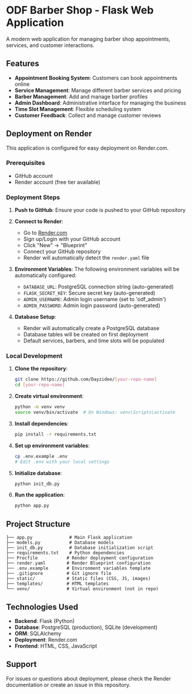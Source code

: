 # ODF Barber Shop - Flask Web Application

A modern web application for managing barber shop appointments, services, and customer interactions.

## Features

- **Appointment Booking System**: Customers can book appointments online
- **Service Management**: Manage different barber services and pricing
- **Barber Management**: Add and manage barber profiles
- **Admin Dashboard**: Administrative interface for managing the business
- **Time Slot Management**: Flexible scheduling system
- **Customer Feedback**: Collect and manage customer reviews

## Deployment on Render

This application is configured for easy deployment on Render.com.

### Prerequisites

- GitHub account
- Render account (free tier available)

### Deployment Steps

1. **Push to GitHub**: Ensure your code is pushed to your GitHub repository

2. **Connect to Render**:
   - Go to [Render.com](https://render.com)
   - Sign up/Login with your GitHub account
   - Click "New" → "Blueprint"
   - Connect your GitHub repository
   - Render will automatically detect the `render.yaml` file

3. **Environment Variables**:
   The following environment variables will be automatically configured:
   - `DATABASE_URL`: PostgreSQL connection string (auto-generated)
   - `FLASK_SECRET_KEY`: Secure secret key (auto-generated)
   - `ADMIN_USERNAME`: Admin login username (set to 'odf_admin')
   - `ADMIN_PASSWORD`: Admin login password (auto-generated)

4. **Database Setup**:
   - Render will automatically create a PostgreSQL database
   - Database tables will be created on first deployment
   - Default services, barbers, and time slots will be populated

### Local Development

1. **Clone the repository**:
   ```bash
   git clone https://github.com/Dayzidee/[your-repo-name]
   cd [your-repo-name]
   ```

2. **Create virtual environment**:
   ```bash
   python -m venv venv
   source venv/bin/activate  # On Windows: venv\Scripts\activate
   ```

3. **Install dependencies**:
   ```bash
   pip install -r requirements.txt
   ```

4. **Set up environment variables**:
   ```bash
   cp .env.example .env
   # Edit .env with your local settings
   ```

5. **Initialize database**:
   ```bash
   python init_db.py
   ```

6. **Run the application**:
   ```bash
   python app.py
   ```

## Project Structure

```
├── app.py              # Main Flask application
├── models.py           # Database models
├── init_db.py          # Database initialization script
├── requirements.txt    # Python dependencies
├── Procfile           # Render deployment configuration
├── render.yaml        # Render Blueprint configuration
├── .env.example       # Environment variables template
├── .gitignore         # Git ignore file
├── static/            # Static files (CSS, JS, images)
├── templates/         # HTML templates
└── venv/              # Virtual environment (not in repo)
```

## Technologies Used

- **Backend**: Flask (Python)
- **Database**: PostgreSQL (production), SQLite (development)
- **ORM**: SQLAlchemy
- **Deployment**: Render.com
- **Frontend**: HTML, CSS, JavaScript

## Support

For issues or questions about deployment, please check the Render documentation or create an issue in this repository.

